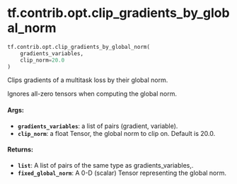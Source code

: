 <div itemscope itemtype="http://developers.google.com/ReferenceObject">
<meta itemprop="name" content="tf.contrib.opt.clip_gradients_by_global_norm" />
<meta itemprop="path" content="Stable" />
</div>

# tf.contrib.opt.clip_gradients_by_global_norm

``` python
tf.contrib.opt.clip_gradients_by_global_norm(
    gradients_variables,
    clip_norm=20.0
)
```

Clips gradients of a multitask loss by their global norm.

Ignores all-zero tensors when computing the global norm.

#### Args:

* <b>`gradients_variables`</b>: a list of pairs (gradient, variable).
* <b>`clip_norm`</b>: a float Tensor, the global norm to clip on. Default is 20.0.


#### Returns:

* <b>`list`</b>: A list of pairs of the same type as gradients_variables,.
* <b>`fixed_global_norm`</b>: A 0-D (scalar) Tensor representing the global norm.